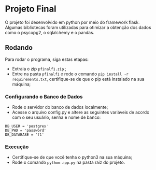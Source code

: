 # Projeto Final

O projeto foi desenvolvido em python por meio do framework flask.
Algumas bibliotecas foram utilizadas para otimizar a obtenção dos dados como o psycopg2, o sqlalchemy e o pandas.

## Rodando

Para rodar o programa, siga estas etapas:

- Extraia o zip `pfinalf1.zip` ;
- Entre na pasta `pfinalf1` e rode o comando `pip install -r requirements.txt`, certifique-se de que o pip está instalado na sua máquina;

### Configurando o Banco de Dados
- Rode o servidor do banco de dados localmente;
- Acesse o arquivo config.py e altere as seguintes variáveis de acordo com o seu usuário, senha e nome de banco:
```
DB_USER = 'postgres'
DB_PWD = 'password'
DB_DATABASE = 'f1'
```

### Execução
- Certifique-se de que você tenha o python3 na sua máquina;
- Rode o comando `python app.py` na pasta raiz do projeto.
